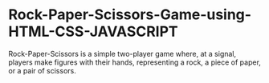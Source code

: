 # Rock-Paper-Scissors-Game-using-HTML-CSS-JAVASCRIPT
Rock-Paper-Scissors is a simple two-player game where, at a signal, players make figures with their hands, representing a rock, a piece of paper, or a pair of scissors.
